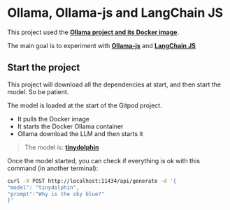 # Ollama, Ollama-js and LangChain JS

This project used the **[Ollama project and its Docker image](https://ollama.ai/blog/ollama-is-now-available-as-an-official-docker-image)**.

The main goal is to experiment with **[Ollama-js](https://github.com/ollama/ollama-js)** and **[LangChain JS](https://js.langchain.com/docs/get_started/introduction)**

## Start the project

This project will download all the dependencies at start, and then start the model. So be patient.

The model is loaded at the start of the Gitpod project.
- It pulls the Docker image
- It starts the Docker Ollama container
- Ollama download the LLM and then starts it

> The model is: **[tinydolphin](https://ollama.ai/library/tinydolphin)**

Once the model started, you can check if everything is ok with this command (in another terminal):

```bash
curl -X POST http://localhost:11434/api/generate -d '{
"model": "tinydolphin",
"prompt":"Why is the sky blue?"
}'
```

